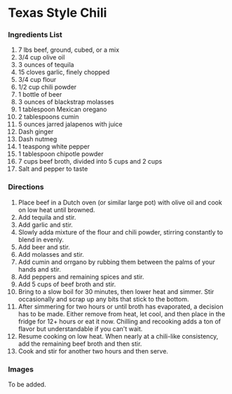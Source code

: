 # Texas Style Chili

### Ingredients List

1. 7 lbs beef, ground, cubed, or a mix
1. 3/4 cup olive oil
1. 3 ounces of tequila
1. 15 cloves garlic, finely chopped
1. 3/4 cup flour
1. 1/2 cup chili powder
1. 1 bottle of beer
1. 3 ounces of blackstrap molasses
1. 1 tablespoon Mexican oregano
1. 2 tablespoons cumin
1. 5 ounces jarred jalapenos with juice
1. Dash ginger
1. Dash nutmeg
1. 1 teaspong white pepper
1. 1 tablespoon chipotle powder
1. 7 cups beef broth, divided into 5 cups and 2 cups
1. Salt and pepper to taste

### Directions

1. Place beef in a Dutch oven (or similar large pot) with olive oil and cook on low heat until browned.
1. Add tequila and stir.
1. Add garlic and stir.
1. Slowly adda mixture of the flour and chili powder, stirring constantly to blend in evenly.
1. Add beer and stir.
1. Add molasses and stir.
1. Add cumin and orrgano by rubbing them between the palms of your hands and stir.
1. Add peppers and remaining spices and stir.
1. Add 5 cups of beef broth and stir.
1. Bring to a slow boil for 30 minutes, then lower heat and simmer. Stir occasionally and scrap up any bits that stick to the bottom.
1. After simmering for two hours or until broth has evaporated, a decision has to be made. Either remove from heat, let cool, and then place in the fridge for 12+ hours or eat it now. Chilling and recooking adds a ton of flavor but understandable if you can't wait.
1. Resume cooking on low heat. When nearly at a chili-like consistency, add the remaining beef broth and then stir.
1. Cook and stir for another two hours and then serve.

### Images

To be added.
